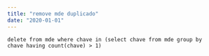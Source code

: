```yaml
---
title: "remove mde duplicado"
date: "2020-01-01"
---
```


<code>delete from mde
where 
  chave in 
  (select chave
  from mde
  group by chave
  having count(chave) > 1)
</code>